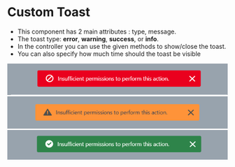 # Custom Toast
- This component has 2 main attributes : type, message.
- The toast type: **error**, **warning**, **success**, or **info**.
- In the controller you can use the given methods to show/close the toast.
- You can also specify how much time should the toast be visible

<p align="center">
  <img  src="https://github.com/JPVBMR/Salesforce/blob/main/Resources/Screenshots/Capture.PNG?raw=true">
  <img  src="https://github.com/JPVBMR/Salesforce/blob/main/Resources/Screenshots/Capture1.PNG?raw=true">
  <img  src="https://github.com/JPVBMR/Salesforce/blob/main/Resources/Screenshots/Capture2.PNG?raw=true">
</p>
